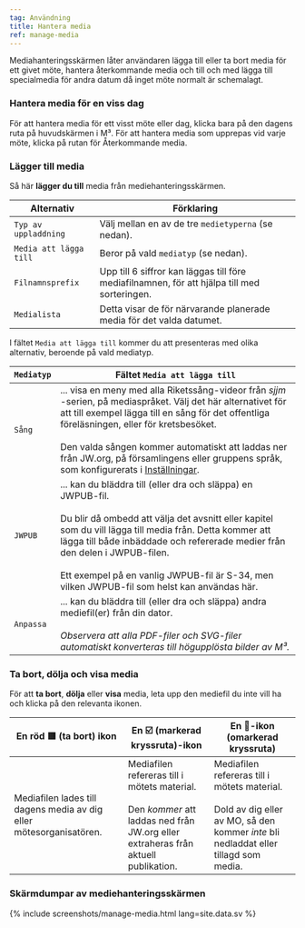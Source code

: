 ```yaml
---
tag: Användning
title: Hantera media
ref: manage-media
---
```


Mediahanteringsskärmen låter användaren lägga till eller ta bort media för ett givet möte, hantera återkommande media och till och med lägga till specialmedia för andra datum då inget möte normalt är schemalagt.

### Hantera media för en viss dag

För att hantera media för ett visst möte eller dag, klicka bara på den dagens ruta på huvudskärmen i M³. För att hantera media som upprepas vid varje möte, klicka på rutan för Återkommande media.

### Lägger till media

Så här **lägger du till** media från mediehanteringsskärmen.

| Alternativ | Förklaring |
| --- | --- |
| `Typ av uppladdning` | Välj mellan en av de tre `medietyperna` (se nedan). |
| `Media att lägga till` | Beror på vald `mediatyp` (se nedan). |
| `Filnamnsprefix` | Upp till 6 siffror kan läggas till före mediafilnamnen, för att hjälpa till med sorteringen. |
| `Medialista` | Detta visar de för närvarande planerade media för det valda datumet. |

I fältet `Media att lägga till` kommer du att presenteras med olika alternativ, beroende på vald mediatyp.

| `Mediatyp` | Fältet `Media att lägga till` |
| --- | --- |
| `Sång` | ... visa en meny med alla Riketssång-videor från *sjjm* -serien, på mediaspråket. Välj det här alternativet för att till exempel lägga till en sång för det offentliga föreläsningen, eller för kretsbesöket. <br><br> Den valda sången kommer automatiskt att laddas ner från JW.org, på församlingens eller gruppens språk, som konfigurerats i [Inställningar]({{page.lang}}/#configuration). |
| `JWPUB` | ... kan du bläddra till (eller dra och släppa) en JWPUB-fil. <br><br> Du blir då ombedd att välja det avsnitt eller kapitel som du vill lägga till media från. Detta kommer att lägga till både inbäddade och refererade medier från den delen i JWPUB-filen. <br><br> Ett exempel på en vanlig JWPUB-fil är S-34, men vilken JWPUB-fil som helst kan användas här. |
| `Anpassa` | ... kan du bläddra till (eller dra och släppa) andra mediefil(er) från din dator. <br><br> *Observera att alla PDF-filer och SVG-filer automatiskt konverteras till högupplösta bilder av M³.* |

### Ta bort, dölja och visa media

För att **ta bort**, **dölja** eller **visa** media, leta upp den mediefil du inte vill ha och klicka på den relevanta ikonen.

| En röd 🟥 (ta bort) ikon | En ☑️ (markerad kryssruta)-ikon | En 🔲-ikon (omarkerad kryssruta) |
| --- | --- | --- |
| Mediafilen lades till dagens media av dig eller mötesorganisatören. | Mediafilen refereras till i mötets material. <br><br> Den *kommer* att laddas ned från JW.org eller extraheras från aktuell publikation. | Mediafilen refereras till i mötets material. <br><br>Dold av dig eller av MO, så den kommer *inte* bli nedladdat eller tillagd som media. |

### Skärmdumpar av mediehanteringsskärmen

{% include screenshots/manage-media.html lang=site.data.sv %}
